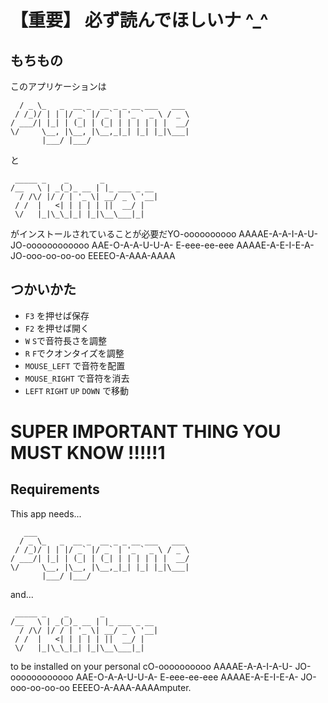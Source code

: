 # 【重要】 必ず読んでほしいナ \^_\^
## もちもの
このアプリケーションは

```   ___                                  
  / _ \_   _  __ _  __ _ _ __ ___   ___ 
 / /_)/ | | |/ _` |/ _` | '_ ` _ \ / _ \
/ ___/| |_| | (_| | (_| | | | | | |  __/
\/     \__, |\__, |\__,_|_| |_| |_|\___|
       |___/ |___/                      
```
と

```
 _____ _    _       _            
/__   \ | _(_)_ __ | |_ ___ _ __ 
  / /\/ |/ / | '_ \| __/ _ \ '__|
 / /  |   <| | | | | ||  __/ |   
 \/   |_|\_\_|_| |_|\__\___|_|   
```                     

がインストールされていることが必要だYO-oooooooooo AAAAE-A-A-I-A-U- JO-oooooooooooo AAE-O-A-A-U-U-A- E-eee-ee-eee AAAAE-A-E-I-E-A- JO-ooo-oo-oo-oo EEEEO-A-AAA-AAAA 

## つかいかた
* `F3` を押せば保存
* `F2` を押せば開く
* `W` `S`で音符長さを調整
* `R` `F`でクオンタイズを調整
* `MOUSE_LEFT` で音符を配置
* `MOUSE_RIGHT` で音符を消去
* `LEFT` `RIGHT` `UP` `DOWN` で移動

# SUPER IMPORTANT THING YOU MUST KNOW !!!!!1
## Requirements
This app needs...

```
   ___                                  
  / _ \_   _  __ _  __ _ _ __ ___   ___ 
 / /_)/ | | |/ _` |/ _` | '_ ` _ \ / _ \
/ ___/| |_| | (_| | (_| | | | | | |  __/
\/     \__, |\__, |\__,_|_| |_| |_|\___|
       |___/ |___/                      
```

and...

```
 _____ _    _       _            
/__   \ | _(_)_ __ | |_ ___ _ __ 
  / /\/ |/ / | '_ \| __/ _ \ '__|
 / /  |   <| | | | | ||  __/ |   
 \/   |_|\_\_|_| |_|\__\___|_|   
```

to be installed on your personal cO-oooooooooo AAAAE-A-A-I-A-U- JO-oooooooooooo AAE-O-A-A-U-U-A- E-eee-ee-eee AAAAE-A-E-I-E-A- JO-ooo-oo-oo-oo EEEEO-A-AAA-AAAAmputer.

